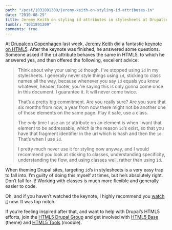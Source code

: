 ```yaml
---
path: "/post/1031891309/jeremy-keith-on-styling-id-attributes-in"
date: "2010-08-29"
title: Jeremy Keith on styling id attributes in stylesheets at Drupalcon Copenhagen
tumblr: "1031891309"
comments: true
---
```


At [Drupalcon Copenhagen](https://cph2010.drupal.org) last week, <a href="https://adactio.com/">Jeremy Keith</a> did a fantastic [keynote on HTML5](http://drupalradar.com/video-jeremy-keith-keynote-session). After the keynote was finished, he answered some questions. Someone asked if the `id` attribute behaves the same in HTML5, to which he answered yes, and then offered the following, excellent advice:

>Think about why your using `id` though. I’ve stopped using `id` in my stylesheets. I generally never style things using `id`, sticking to class names all the way, because whenever you say `id` equals you know whatever, header, footer, you’re saying this is only gonna come once in this document. I guarantee it. It will never come twice.
>
>That’s a pretty big commitment. Are you really sure? Are you sure that six months from now, a year from now there might not be another one of those elements on the same page. Play it safe, use a class.
>
> The <em>only</em> time I use an `id` attribute on an element is when I want that element to be addressable, which is the reason `id`’s exist, so that you have that fragment identifier in the url which is hash and then the `id`. That’s when I use `id`.
>
>I pretty much never use it for styling now anyway, and I would recommend you look at sticking to classes, understanding specificity, understanding the flow, and using classes well, rather than using `id`.


When theming Drupal sites, targeting `id`’s in stylesheets is a very easy trap to fall into. I’m guilty of doing this myself at times, but he’s absolutely right. Don’t fall for it! Working with classes is much more flexible and generally easier to code.

Oh, and if you haven’t watched the keynote, I highly recommend you [watch it](https://drupalradar.com/video-jeremy-keith-keynote-session) now. It was top notch.

If you’re feeling inspired after that, and want to help with Drupal’s HTML5 efforts, join the [HTML5 Drupal Group](https://groups.drupal.org/html5) and get involved with [HTML5 Base](https://drupal.org/project/html5_base) (theme) and [HTML5 Tools](https://drupal.org/project/html5_tools) (module).
